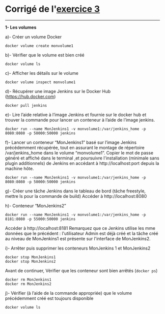 # Corrigé de l'[exercice 3](https://github.com/clem9669/DockerOrNot/blob/master/Question-3/Question-3.md)
---

**1- Les volumes**

a)- Créer un volume Docker
```
docker volume create monvolume1
```

b)- Vérifier que le volume est bien créé
```
docker volume ls
```

c)- Afficher les détails sur le volume
```
docker volume inspect monvolume1
```

d)- Récupérer une image Jenkins sur le Docker Hub (https://hub.docker.com)
```
docker pull jenkins
```

e)- Lire l’aide relative à l’image Jenkins et fournie sur le docker hub et trouver la commande pour lancer un conteneur à l’aide de l’image jenkins.
```
docker run --name MonJenkins1 -v monvolume1:/var/jenkins_home -p 8080:8080 -p 50000:50000 jenkins
```

f)- Lancer un conteneur “MonJenkins1” basé sur l’image Jenkins précédemment récupérée, tout en assurant le montage de répertoire /var/jenkins_home dans le volume “monvolume1”. Copier le mot de passe généré et affiché dans le terminal ,et poursuivre l'installation (minimale sans plugin additionnels) de Jenkins en accédant à http://localhost:port depuis la machine hôte.
```
docker run --name MonJenkins1 -v monvolume1:/var/jenkins_home -p 8080:8080 -p 50000:50000 jenkins
```

g)- Créer une tâche Jenkins dans le tableau de bord (tâche freestyle, mettre ls pour la commande de build)
Accéder à http://localhost:8080

h)- Conteneur “MonJenkins2”
```
docker run --name MonJenkins1 -v monvolume1:/var/jenkins_home -p 8181:8080 -p 55000:50000 jenkins
```
Accéder à http://localhost:8181
Remarquez que ce Jenkins utilise les mme données que le précédent : l'utilisateur Admin est déjà créé et la tâche créé au niveau de MonJenkins1 est présente sur l'interface de MonJenkins2.

i)- Arrêter puis supprimer les conteneurs MonJenkins 1 et MonJenkins2
```
docker stop MonJenkins1
docker stop MonJenkins2
```
Avant de continuer, Vérifier que les conteneur sont bien arrêtés (```docker ps```)
```
docker rm MonJenkins1
docker rm MonJenkins2
```

j)- Vérifier (à l’aide de la commande appropriée) que le volume précédemment créé est toujours disponible
```
docker volume ls
```
